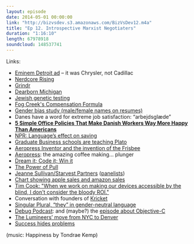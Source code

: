 ```yaml
---
layout: episode
date: 2014-05-01 00:00:00
link: "http://bizvsdev.s3.amazonaws.com/BizVsDev12.m4a"
title: "Ep 12. Introspective Marxist Negotiaters"
duration: "1:16:10"
length: 67978918
soundcloud: 148537741
---
```


Links:

- [Eminem Detroit ad](https://www.youtube.com/watch?v=SKL254Y_jtc) – it was Chrysler, not Cadillac
- [Nerdcore Rising](http://nerdcorerisingmovie.com)
- [Grindr](http://grindr.com/)
- [Dearborn Michigan](http://en.wikipedia.org/wiki/Dearborn,_Michigan)
- [Jewish genetic testing](http://www.jewishgeneticdiseases.org/genetics-and-carrier-screening/)
- [Fog Creek's Compensation Formula](http://www.joelonsoftware.com/items/2009/04/01.html)
- [Gender bias study (male/female names on resumes)](http://blogs.scientificamerican.com/unofficial-prognosis/2012/09/23/study-shows-gender-bias-in-science-is-real-heres-why-it-matters/)
- Danes have a word for extreme job satisfaction: “arbejdsglæde”
- [**5 Simple Office Policies That Make Danish Workers Way More Happy Than Americans**](http://www.fastcoexist.com/3029110/5-simple-office-policies-that-make-danish-workers-way-more-happy-than-americans)
- [NPR: Language’s effect on saving](http://www.npr.org/templates/story/story.php?storyId=222702007)
- [Graduate Business schools are teaching Plato](http://online.wsj.com/news/articles/SB10001424052702303948104579533610289092866)
- [Aeropress Inventor and the invention of the Frisbee](http://priceonomics.com/the-invention-of-the-aeropress/)
- [Aeropress](http://aerobie.com/products/aeropress.htm): the amazing coffee making… plunger
- [Dream it; Code it; Win it](http://avc.com/2014/02/dream-it-code-it-win-it/)
- [The Power of Pull](http://www.amazon.com/The-Power-Pull-Smartly-Things/dp/B004NSVE8M)
- [Jeanne Sullivan/Starvest Partners](http://www.starvestpartners.com/team/investment-team/team/jeanne-m-sullivan/) ([panelists](http://www.tradingscreen.com/index.php/careers/mit-stem-ny-creative-code-competition))
- [Chart showing apple sales and amazon sales](http://tech.fortune.cnn.com/2014/01/06/apple-google-amazon-merckel/)
- [Tim Cook: "When we work on making our devices accessible by the blind, I don't consider the bloody ROI."](http://www.macobserver.com/tmo/article/tim-cook-soundly-rejects-politics-of-the-ncppr-suggests-group-sell-apples-s)
- Conversation with founders of [Kricket](http://kricket.co/)
- [Singular Plural, “they” in gender-neutral language](http://alexgaynor.net/2013/nov/30/gender-neutral-language-faq/)
- [Debug Podcast](http://www.imore.com/debug): and (maybe?) the [episode about Objective-C](http://www.imore.com/debug-32-john-siracusa-copland-2014)
- [The Lumineers’ move from NYC to Denver](http://www.nytimes.com/2013/02/10/arts/music/the-lumineers-strange-road-to-the-top-10.html?_r=0)
- [Success hides problems](http://blogs.hbr.org/2010/08/what-google-could-learn-from-p/)

(music: Happiness by Tondrae Kemp)

